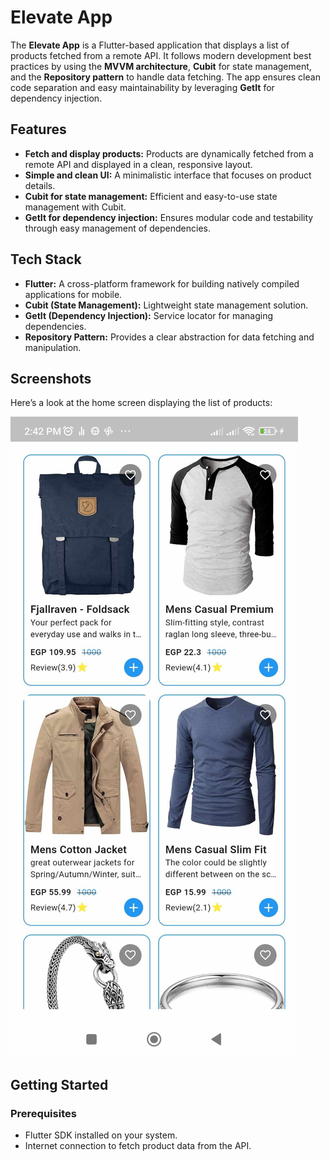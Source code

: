 # Elevate App

The **Elevate App** is a Flutter-based application that displays a list of products fetched from a remote API. It follows modern development best practices by using the **MVVM architecture**, **Cubit** for state management, and the **Repository pattern** to handle data fetching. The app ensures clean code separation and easy maintainability by leveraging **GetIt** for dependency injection.

## Features
- **Fetch and display products:** Products are dynamically fetched from a remote API and displayed in a clean, responsive layout.
- **Simple and clean UI:** A minimalistic interface that focuses on product details.
- **Cubit for state management:** Efficient and easy-to-use state management with Cubit.
- **GetIt for dependency injection:** Ensures modular code and testability through easy management of dependencies.

## Tech Stack
- **Flutter:** A cross-platform framework for building natively compiled applications for mobile.
- **Cubit (State Management):** Lightweight state management solution.
- **GetIt (Dependency Injection):** Service locator for managing dependencies.
- **Repository Pattern:** Provides a clear abstraction for data fetching and manipulation.

## Screenshots
Here’s a look at the home screen displaying the list of products:

![Home Screen](app_screenshot/product_screen.jpg)

## Getting Started

### Prerequisites
- Flutter SDK installed on your system.
- Internet connection to fetch product data from the API.

